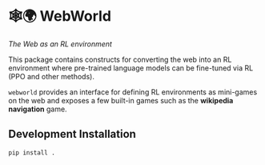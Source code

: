 # 🕸️🌍 WebWorld

*The Web as an RL environment*

This package contains constructs for converting the web into an RL environment
where pre-trained language models can be fine-tuned via RL (PPO and other
methods).

`webworld` provides an interface for defining RL environments as mini-games
on the web and exposes a few built-in games such as the **wikipedia navigation**
game.

## Development Installation

```bash
pip install .
```
